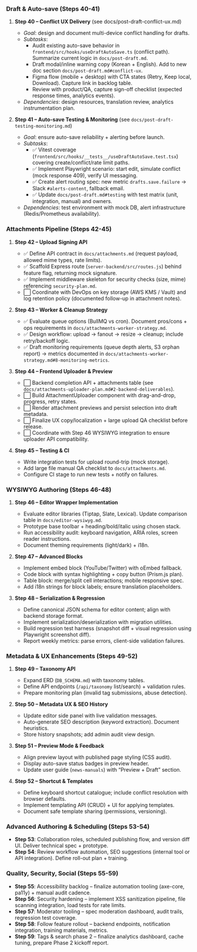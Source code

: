 ﻿### Draft & Auto-save (Steps 40-41)
1. **Step 40 – Conflict UX Delivery** (see docs/post-draft-conflict-ux.md)
   - *Goal*: design and document multi-device conflict handling for drafts.
   - *Subtasks*:
     - Audit existing auto-save behavior in `frontend/src/hooks/useDraftAutoSave.ts` (conflict path). Summarize current logic in `docs/post-draft.md`.
     - Draft modal/inline warning copy (Korean + English). Add to new doc section `docs/post-draft.md#conflict-ux`.
     - Figma flow (mobile + desktop) with CTA states (Retry, Keep local, Download). Capture link in backlog table.
     - Review with product/QA, capture sign-off checklist (expected response times, analytics events).
   - *Dependencies*: design resources, translation review, analytics instrumentation plan.

2. **Step 41 – Auto-save Testing & Monitoring** (see `docs/post-draft-testing-monitoring.md`)
   - *Goal*: ensure auto-save reliability + alerting before launch.
   - *Subtasks*:
     - ✅ Vitest coverage (`frontend/src/hooks/__tests__/useDraftAutoSave.test.tsx`) covering create/conflict/rate limit paths.
     - ✅ Implement Playwright scenario: start edit, simulate conflict (mock response 409), verify UI messaging.
     - ✅ Create alert routing spec: new metric `drafts.save.failure` -> Slack `#alerts-content`, fallback email.
     - ✅ Update `docs/post-draft.md#testing` with test matrix (unit, integration, manual) and owners.
   - *Dependencies*: test environment with mock DB, alert infrastructure (Redis/Prometheus availability).

### Attachments Pipeline (Steps 42-45)
1. **Step 42 – Upload Signing API**
   - ✅ Define API contract in `docs/attachments.md` (request payload, allowed mime types, rate limits).
   - ✅ Scaffold Express route (`server-backend/src/routes.js`) behind feature flag, returning mock signature.
   - ✅ Implement middleware skeleton for security checks (size, mime) referencing `security-plan.md`.
   - ⬜ Coordinate with DevOps on key storage (AWS KMS / Vault) and log retention policy (documented follow-up in attachment notes).

2. **Step 43 – Worker & Cleanup Strategy**
   - ✅ Evaluate queue options (BullMQ vs cron). Document pros/cons + ops requirements in `docs/attachments-worker-strategy.md`.
   - ✅ Design workflow: upload -> fanout -> resize -> cleanup; include retry/backoff logic.
   - ✅ Draft monitoring requirements (queue depth alerts, S3 orphan report) → metrics documented in `docs/attachments-worker-strategy.md#8-monitoring-metrics`.

3. **Step 44 – Frontend Uploader & Preview**
   - ⬜ Backend completion API + attachments table (see `docs/attachments-uploader-plan.md#2-backend-deliverables`).
   - ⬜ Build AttachmentUploader component with drag-and-drop, progress, retry states.
   - ⬜ Render attachment previews and persist selection into draft metadata.
   - ⬜ Finalize UX copy/localization + large upload QA checklist before release.
   - ⬜ Coordinate with Step 46 WYSIWYG integration to ensure uploader API compatibility.


4. **Step 45 – Testing & CI**
   - Write integration tests for upload round-trip (mock storage).
   - Add large file manual QA checklist to `docs/attachments.md`.
   - Configure CI stage to run new tests + notify on failures.

### WYSIWYG Authoring (Steps 46-48)
1. **Step 46 – Editor Wrapper Implementation**
   - Evaluate editor libraries (Tiptap, Slate, Lexical). Update comparison table in `docs/editor-wysiwyg.md`.
   - Prototype base toolbar + heading/bold/italic using chosen stack.
   - Run accessibility audit: keyboard navigation, ARIA roles, screen reader instructions.
   - Document theming requirements (light/dark) + i18n.

2. **Step 47 – Advanced Blocks**
   - Implement embed block (YouTube/Twitter) with oEmbed fallback.
   - Code block with syntax highlighting + copy button (Prism.js plan).
   - Table block: merge/split cell interactions; mobile responsive spec.
   - Add i18n strings for block labels; ensure translation placeholders.

3. **Step 48 – Serialization & Regression**
   - Define canonical JSON schema for editor content; align with backend storage format.
   - Implement serialization/deserialization with migration utilities.
   - Build regression test harness (snapshot diff + visual regression using Playwright screenshot diff).
   - Report weekly metrics: parse errors, client-side validation failures.

### Metadata & UX Enhancements (Steps 49-52)
1. **Step 49 – Taxonomy API**
   - Expand ERD (`DB_SCHEMA.md`) with taxonomy tables.
   - Define API endpoints (`/api/taxonomy` list/search) + validation rules.
   - Prepare monitoring plan (invalid tag submissions, abuse detection).

2. **Step 50 – Metadata UX & SEO History**
   - Update editor side panel with live validation messages.
   - Auto-generate SEO description (keyword extraction). Document heuristics.
   - Store history snapshots; add admin audit view design.

3. **Step 51 – Preview Mode & Feedback**
   - Align preview layout with published page styling (CSS audit).
   - Display auto-save status badges in preview header.
   - Update user guide (`news-manuals`) with “Preview + Draft” section.

4. **Step 52 – Shortcut & Templates**
   - Define keyboard shortcut catalogue; include conflict resolution with browser defaults.
   - Implement templating API (CRUD) + UI for applying templates.
   - Document safe template sharing (permissions, versioning).

### Advanced Authoring & Scheduling (Steps 53-54)
- **Step 53**: Collaboration roles, scheduled publishing flow, and version diff UI. Deliver technical spec + prototype.
- **Step 54**: Review workflow automation, SEO suggestions (internal tool or API integration). Define roll-out plan + training.

### Quality, Security, Social (Steps 55-59)
- **Step 55**: Accessibility backlog – finalize automation tooling (axe-core, pa11y) + manual audit cadence.
- **Step 56**: Security hardening – implement XSS sanitization pipeline, file scanning integration, load tests for rate limits.
- **Step 57**: Moderator tooling – spec moderation dashboard, audit trails, regression test coverage.
- **Step 58**: Follow feature rollout – backend endpoints, notification integration, training materials, metrics.
- **Step 59**: Tags & search phase 2 – finalize analytics dashboard, cache tuning, prepare Phase 2 kickoff report.









